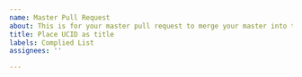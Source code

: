 ```yaml
---
name: Master Pull Request
about: This is for your master pull request to merge your master into this repo.
title: Place UCID as title
labels: Complied List
assignees: ''

---
```



